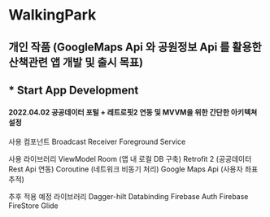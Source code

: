 # WalkingPark 
## 개인 작품 (GoogleMaps Api 와 공원정보 Api 를 활용한 산책관련 앱 개발 및 출시 목표)

## * Start App Development
#### 2022.04.02 공공데이터 포털 + 레트로핏2 연동 및 MVVM을 위한 간단한 아키텍쳐 설정


사용 컴포넌트
Broadcast Receiver
Foreground Service

사용 라이브러리
ViewModel 
Room  (앱 내 로컬 DB 구축)
Retrofit 2 (공공데이터 Rest Api 연동)
Coroutine (네트워크 비동기 처리)
Google Maps Api (사용자 좌표 추적)

추후 적용 예정 라이브러리
Dagger-hilt
Databinding
Firebase Auth
Firebase FireStore
Glide
